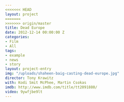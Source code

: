 ```yaml
---
<<<<<<< HEAD
layout: project
=======
>>>>>>> origin/master
title: Dead Europe
date: 2012-12-14 00:00:00 Z
categories:
- Film
- All
tags:
- example
- news
- story
layout: project-entry
img: "/uploads/shaheen-baig-casting-dead-europe.jpg"
director: Tony Krawitz
with: Kodi Smit McPhee, Martin Csokas
imdb: http://www.imdb.com/title/tt2091880/
video: 9ywfjbe9lt
---
```


